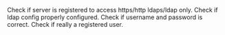 Check if server is registered to access https/http ldaps/ldap only.
Check if ldap config properly configured.
Check if username and password is correct.
Check if really a registered user.
